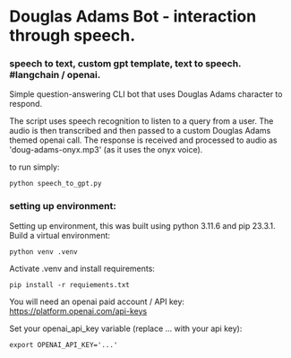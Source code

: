 # Douglas Adams Bot - interaction through speech.

### speech to text, custom gpt template, text to speech. #langchain / openai.

Simple question-answering CLI bot that uses Douglas Adams character to respond. 

The script uses speech recognition to listen to a query from a user.
The audio is then transcribed and then passed to a custom Douglas Adams themed openai call.
The response is received and processed to audio as 'doug-adams-onyx.mp3' (as it uses the onyx voice).

to run simply: 

``` python speech_to_gpt.py ```


### setting up environment: 
Setting up environment, this was built using python 3.11.6 and pip 23.3.1. 
Build a virtual environment:

``` python venv .venv ```

Activate .venv and install requirements:

``` pip install -r requiements.txt ```

You will need an openai paid account / API key:
https://platform.openai.com/api-keys

Set your openai_api_key variable (replace ... with your api key):

``` export OPENAI_API_KEY='...' ```
